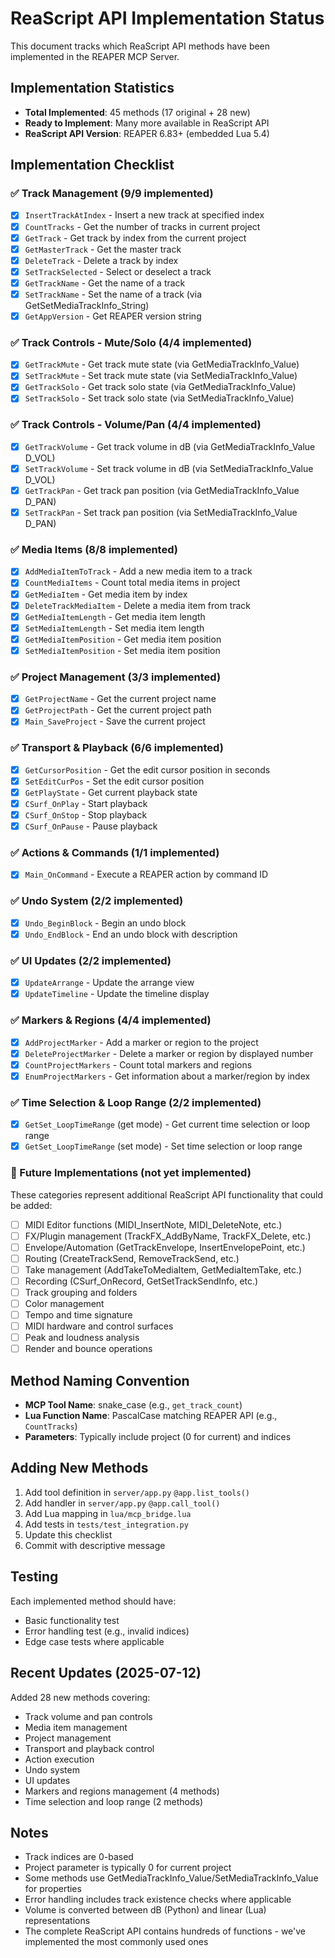 # ReaScript API Implementation Status

This document tracks which ReaScript API methods have been implemented in the REAPER MCP Server.

## Implementation Statistics
- **Total Implemented**: 45 methods (17 original + 28 new)
- **Ready to Implement**: Many more available in ReaScript API
- **ReaScript API Version**: REAPER 6.83+ (embedded Lua 5.4)

## Implementation Checklist

### ✅ Track Management (9/9 implemented)
- [x] `InsertTrackAtIndex` - Insert a new track at specified index
- [x] `CountTracks` - Get the number of tracks in current project
- [x] `GetTrack` - Get track by index from the current project
- [x] `GetMasterTrack` - Get the master track
- [x] `DeleteTrack` - Delete a track by index
- [x] `SetTrackSelected` - Select or deselect a track
- [x] `GetTrackName` - Get the name of a track
- [x] `SetTrackName` - Set the name of a track (via GetSetMediaTrackInfo_String)
- [x] `GetAppVersion` - Get REAPER version string

### ✅ Track Controls - Mute/Solo (4/4 implemented)
- [x] `GetTrackMute` - Get track mute state (via GetMediaTrackInfo_Value)
- [x] `SetTrackMute` - Set track mute state (via SetMediaTrackInfo_Value)
- [x] `GetTrackSolo` - Get track solo state (via GetMediaTrackInfo_Value)
- [x] `SetTrackSolo` - Set track solo state (via SetMediaTrackInfo_Value)

### ✅ Track Controls - Volume/Pan (4/4 implemented)
- [x] `GetTrackVolume` - Get track volume in dB (via GetMediaTrackInfo_Value D_VOL)
- [x] `SetTrackVolume` - Set track volume in dB (via SetMediaTrackInfo_Value D_VOL)
- [x] `GetTrackPan` - Get track pan position (via GetMediaTrackInfo_Value D_PAN)
- [x] `SetTrackPan` - Set track pan position (via SetMediaTrackInfo_Value D_PAN)

### ✅ Media Items (8/8 implemented)
- [x] `AddMediaItemToTrack` - Add a new media item to a track
- [x] `CountMediaItems` - Count total media items in project
- [x] `GetMediaItem` - Get media item by index
- [x] `DeleteTrackMediaItem` - Delete a media item from track
- [x] `GetMediaItemLength` - Get media item length
- [x] `SetMediaItemLength` - Set media item length
- [x] `GetMediaItemPosition` - Get media item position
- [x] `SetMediaItemPosition` - Set media item position

### ✅ Project Management (3/3 implemented)
- [x] `GetProjectName` - Get the current project name
- [x] `GetProjectPath` - Get the current project path
- [x] `Main_SaveProject` - Save the current project

### ✅ Transport & Playback (6/6 implemented)
- [x] `GetCursorPosition` - Get the edit cursor position in seconds
- [x] `SetEditCurPos` - Set the edit cursor position
- [x] `GetPlayState` - Get current playback state
- [x] `CSurf_OnPlay` - Start playback
- [x] `CSurf_OnStop` - Stop playback
- [x] `CSurf_OnPause` - Pause playback

### ✅ Actions & Commands (1/1 implemented)
- [x] `Main_OnCommand` - Execute a REAPER action by command ID

### ✅ Undo System (2/2 implemented)
- [x] `Undo_BeginBlock` - Begin an undo block
- [x] `Undo_EndBlock` - End an undo block with description

### ✅ UI Updates (2/2 implemented)
- [x] `UpdateArrange` - Update the arrange view
- [x] `UpdateTimeline` - Update the timeline display

### ✅ Markers & Regions (4/4 implemented)
- [x] `AddProjectMarker` - Add a marker or region to the project
- [x] `DeleteProjectMarker` - Delete a marker or region by displayed number
- [x] `CountProjectMarkers` - Count total markers and regions
- [x] `EnumProjectMarkers` - Get information about a marker/region by index

### ✅ Time Selection & Loop Range (2/2 implemented)
- [x] `GetSet_LoopTimeRange` (get mode) - Get current time selection or loop range
- [x] `GetSet_LoopTimeRange` (set mode) - Set time selection or loop range

### 🔮 Future Implementations (not yet implemented)
These categories represent additional ReaScript API functionality that could be added:

- [ ] MIDI Editor functions (MIDI_InsertNote, MIDI_DeleteNote, etc.)
- [ ] FX/Plugin management (TrackFX_AddByName, TrackFX_Delete, etc.)
- [ ] Envelope/Automation (GetTrackEnvelope, InsertEnvelopePoint, etc.)
- [ ] Routing (CreateTrackSend, RemoveTrackSend, etc.)
- [ ] Take management (AddTakeToMediaItem, GetMediaItemTake, etc.)
- [ ] Recording (CSurf_OnRecord, GetSetTrackSendInfo, etc.)
- [ ] Track grouping and folders
- [ ] Color management
- [ ] Tempo and time signature
- [ ] MIDI hardware and control surfaces
- [ ] Peak and loudness analysis
- [ ] Render and bounce operations

## Method Naming Convention
- **MCP Tool Name**: snake_case (e.g., `get_track_count`)
- **Lua Function Name**: PascalCase matching REAPER API (e.g., `CountTracks`)
- **Parameters**: Typically include project (0 for current) and indices

## Adding New Methods
1. Add tool definition in `server/app.py` `@app.list_tools()`
2. Add handler in `server/app.py` `@app.call_tool()`
3. Add Lua mapping in `lua/mcp_bridge.lua`
4. Add tests in `tests/test_integration.py`
5. Update this checklist
6. Commit with descriptive message

## Testing
Each implemented method should have:
- Basic functionality test
- Error handling test (e.g., invalid indices)
- Edge case tests where applicable

## Recent Updates (2025-07-12)
Added 28 new methods covering:
- Track volume and pan controls
- Media item management
- Project management
- Transport and playback control
- Action execution
- Undo system
- UI updates
- Markers and regions management (4 methods)
- Time selection and loop range (2 methods)

## Notes
- Track indices are 0-based
- Project parameter is typically 0 for current project
- Some methods use GetMediaTrackInfo_Value/SetMediaTrackInfo_Value for properties
- Error handling includes track existence checks where applicable
- Volume is converted between dB (Python) and linear (Lua) representations
- The complete ReaScript API contains hundreds of functions - we've implemented the most commonly used ones